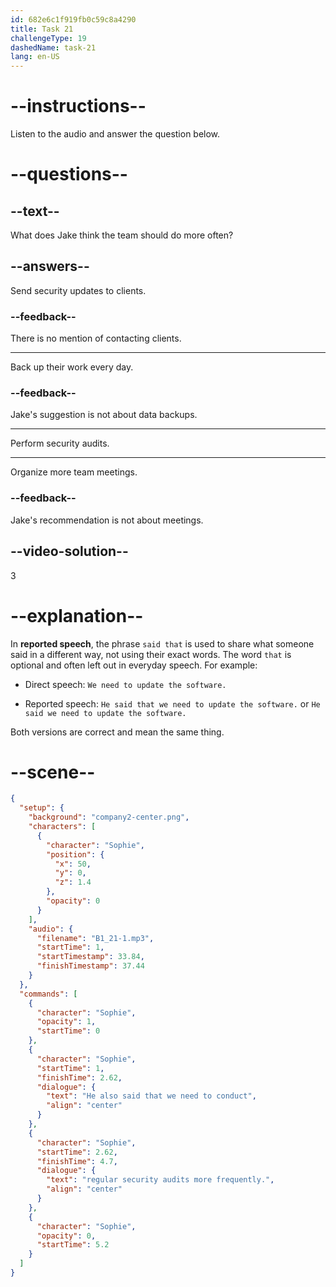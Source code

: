 ```yaml
---
id: 682e6c1f919fb0c59c8a4290
title: Task 21
challengeType: 19
dashedName: task-21
lang: en-US
---
```


<!-- (Audio) Sophie: He also said that we need to conduct regular security audits more frequently. -->

# --instructions--

Listen to the audio and answer the question below.

# --questions--

## --text--

What does Jake think the team should do more often?

## --answers--

Send security updates to clients.

### --feedback--

There is no mention of contacting clients.

---

Back up their work every day.

### --feedback--

Jake's suggestion is not about data backups.

---

Perform security audits.

---

Organize more team meetings.

### --feedback--

Jake's recommendation is not about meetings.

## --video-solution--

3

# --explanation--

In **reported speech**, the phrase `said that` is used to share what someone said in a different way, not using their exact words. The word `that` is optional and often left out in everyday speech. For example:

- Direct speech: `We need to update the software.`

- Reported speech: `He said that we need to update the software.` or `He said we need to update the software.`

Both versions are correct and mean the same thing.

# --scene--

```json
{
  "setup": {
    "background": "company2-center.png",
    "characters": [
      {
        "character": "Sophie",
        "position": {
          "x": 50,
          "y": 0,
          "z": 1.4
        },
        "opacity": 0
      }
    ],
    "audio": {
      "filename": "B1_21-1.mp3",
      "startTime": 1,
      "startTimestamp": 33.84,
      "finishTimestamp": 37.44
    }
  },
  "commands": [
    {
      "character": "Sophie",
      "opacity": 1,
      "startTime": 0
    },
    {
      "character": "Sophie",
      "startTime": 1,
      "finishTime": 2.62,
      "dialogue": {
        "text": "He also said that we need to conduct",
        "align": "center"
      }
    },
    {
      "character": "Sophie",
      "startTime": 2.62,
      "finishTime": 4.7,
      "dialogue": {
        "text": "regular security audits more frequently.",
        "align": "center"
      }
    },
    {
      "character": "Sophie",
      "opacity": 0,
      "startTime": 5.2
    }
  ]
}
```
